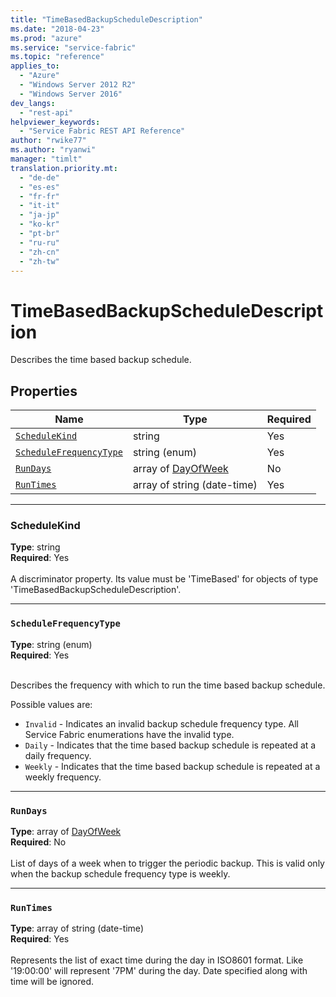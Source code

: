 ```yaml
---
title: "TimeBasedBackupScheduleDescription"
ms.date: "2018-04-23"
ms.prod: "azure"
ms.service: "service-fabric"
ms.topic: "reference"
applies_to: 
  - "Azure"
  - "Windows Server 2012 R2"
  - "Windows Server 2016"
dev_langs: 
  - "rest-api"
helpviewer_keywords: 
  - "Service Fabric REST API Reference"
author: "rwike77"
ms.author: "ryanwi"
manager: "timlt"
translation.priority.mt: 
  - "de-de"
  - "es-es"
  - "fr-fr"
  - "it-it"
  - "ja-jp"
  - "ko-kr"
  - "pt-br"
  - "ru-ru"
  - "zh-cn"
  - "zh-tw"
---
```

# TimeBasedBackupScheduleDescription

Describes the time based backup schedule.

## Properties
| Name | Type | Required |
| --- | --- | --- |
| [`ScheduleKind`](#schedulekind) | string | Yes |
| [`ScheduleFrequencyType`](#schedulefrequencytype) | string (enum) | Yes |
| [`RunDays`](#rundays) | array of [DayOfWeek](sfclient-v62-model-dayofweek.md) | No |
| [`RunTimes`](#runtimes) | array of string (date-time) | Yes |

____
### ScheduleKind
__Type__: string <br/>
__Required__: Yes <br/>
<br/>
A discriminator property. Its value must be 'TimeBased' for objects of type 'TimeBasedBackupScheduleDescription'.

____
### `ScheduleFrequencyType`
__Type__: string (enum) <br/>
__Required__: Yes<br/>
<br/>


Describes the frequency with which to run the time based backup schedule.


Possible values are: 

  - `Invalid` - Indicates an invalid backup schedule frequency type. All Service Fabric enumerations have the invalid type.
  - `Daily` - Indicates that the time based backup schedule is repeated at a daily frequency.
  - `Weekly` - Indicates that the time based backup schedule is repeated at a weekly frequency.



____
### `RunDays`
__Type__: array of [DayOfWeek](sfclient-v62-model-dayofweek.md) <br/>
__Required__: No<br/>
<br/>
List of days of a week when to trigger the periodic backup. This is valid only when the backup schedule frequency type is weekly.

____
### `RunTimes`
__Type__: array of string (date-time) <br/>
__Required__: Yes<br/>
<br/>
Represents the list of exact time during the day in ISO8601 format. Like '19:00:00' will represent '7PM' during the day. Date specified along with time will be ignored.

